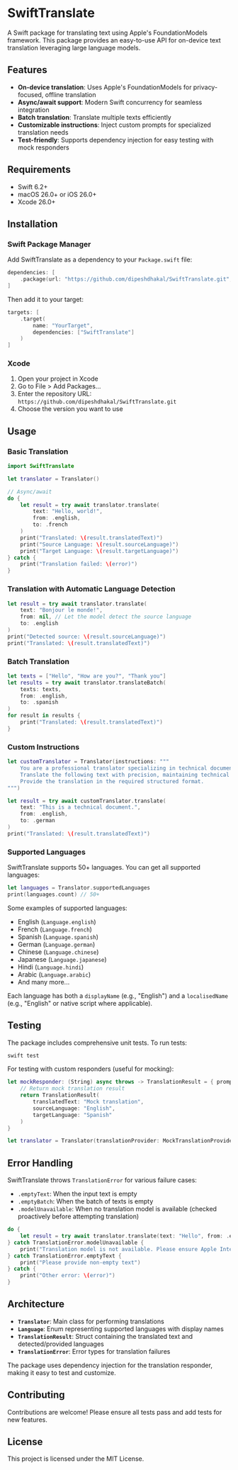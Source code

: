 # SwiftTranslate

A Swift package for translating text using Apple's FoundationModels framework. This package provides an easy-to-use API for on-device text translation leveraging large language models.

## Features

- **On-device translation**: Uses Apple's FoundationModels for privacy-focused, offline translation
- **Async/await support**: Modern Swift concurrency for seamless integration
- **Batch translation**: Translate multiple texts efficiently
- **Customizable instructions**: Inject custom prompts for specialized translation needs
- **Test-friendly**: Supports dependency injection for easy testing with mock responders

## Requirements

- Swift 6.2+
- macOS 26.0+ or iOS 26.0+
- Xcode 26.0+

## Installation

### Swift Package Manager

Add SwiftTranslate as a dependency to your `Package.swift` file:

```swift
dependencies: [
    .package(url: "https://github.com/dipeshdhakal/SwiftTranslate.git", from: "1.0.0")
]
```

Then add it to your target:

```swift
targets: [
    .target(
        name: "YourTarget",
        dependencies: ["SwiftTranslate"]
    )
]
```

### Xcode

1. Open your project in Xcode
2. Go to File > Add Packages...
3. Enter the repository URL: `https://github.com/dipeshdhakal/SwiftTranslate.git`
4. Choose the version you want to use

## Usage

### Basic Translation

```swift
import SwiftTranslate

let translator = Translator()

// Async/await
do {
    let result = try await translator.translate(
        text: "Hello, world!",
        from: .english,
        to: .french
    )
    print("Translated: \(result.translatedText)")
    print("Source Language: \(result.sourceLanguage)")
    print("Target Language: \(result.targetLanguage)")
} catch {
    print("Translation failed: \(error)")
}
```

### Translation with Automatic Language Detection

```swift
let result = try await translator.translate(
    text: "Bonjour le monde!",
    from: nil, // Let the model detect the source language
    to: .english
)
print("Detected source: \(result.sourceLanguage)")
print("Translated: \(result.translatedText)")
```

### Batch Translation

```swift
let texts = ["Hello", "How are you?", "Thank you"]
let results = try await translator.translateBatch(
    texts: texts,
    from: .english,
    to: .spanish
)
for result in results {
    print("Translated: \(result.translatedText)")
}
```

### Custom Instructions

```swift
let customTranslator = Translator(instructions: """
    You are a professional translator specializing in technical documentation.
    Translate the following text with precision, maintaining technical terminology.
    Provide the translation in the required structured format.
""")

let result = try await customTranslator.translate(
    text: "This is a technical document.",
    from: .english,
    to: .german
)
print("Translated: \(result.translatedText)")
```

### Supported Languages

SwiftTranslate supports 50+ languages. You can get all supported languages:

```swift
let languages = Translator.supportedLanguages
print(languages.count) // 50+
```

Some examples of supported languages:
- English (`Language.english`)
- French (`Language.french`)
- Spanish (`Language.spanish`)
- German (`Language.german`)
- Chinese (`Language.chinese`)
- Japanese (`Language.japanese`)
- Hindi (`Language.hindi`)
- Arabic (`Language.arabic`)
- And many more...

Each language has both a `displayName` (e.g., "English") and a `localisedName` (e.g., "English" or native script where applicable).

## Testing

The package includes comprehensive unit tests. To run tests:

```bash
swift test
```

For testing with custom responders (useful for mocking):

```swift
let mockResponder: (String) async throws -> TranslationResult = { prompt in
    // Return mock translation result
    return TranslationResult(
        translatedText: "Mock translation",
        sourceLanguage: "English",
        targetLanguage: "Spanish"
    )
}

let translator = Translator(translationProvider: MockTranslationProvider(mockClosure: mockResponder))
```

## Error Handling

SwiftTranslate throws `TranslationError` for various failure cases:

- `.emptyText`: When the input text is empty
- `.emptyBatch`: When the batch of texts is empty
- `.modelUnavailable`: When no translation model is available (checked proactively before attempting translation)

```swift
do {
    let result = try await translator.translate(text: "Hello", from: .english, to: .french)
} catch TranslationError.modelUnavailable {
    print("Translation model is not available. Please ensure Apple Intelligence is enabled and the device supports it.")
} catch TranslationError.emptyText {
    print("Please provide non-empty text")
} catch {
    print("Other error: \(error)")
}
```

## Architecture

- **`Translator`**: Main class for performing translations
- **`Language`**: Enum representing supported languages with display names
- **`TranslationResult`**: Struct containing the translated text and detected/provided languages
- **`TranslationError`**: Error types for translation failures

The package uses dependency injection for the translation responder, making it easy to test and customize.

## Contributing

Contributions are welcome! Please ensure all tests pass and add tests for new features.

## License

This project is licensed under the MIT License.
